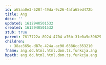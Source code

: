 ```yaml
---
id: a65aa0e3-520f-49da-9c26-4afa65ed472b
title: Ang
desc: ''
updated: 1612940501532
created: 1612940501532
stub: true
parent: 7617722a-8924-4704-a76b-31e0a5c39629
children:
  - 38ac365e-d87e-424a-ac90-6386cc353210
fname: ang.dd.html.html.dom.ts.funkcja.ang
hpath: ang.dd.html.html.dom.ts.funkcja.ang
---
```



